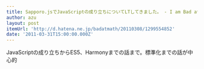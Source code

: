 ```yaml
---
title: Sapporo.jsでJavaScriptの成り立ちについてLTしてきました。 - I am Bad at Math
author: azu
layout: post
itemUrl: 'http://d.hatena.ne.jp/badatmath/20110308/1299554852'
date: '2011-03-31T15:00:00.000Z'
---
```

JavaScriptの成り立ちからES5、Harmonyまでの話まで。標準化までの話が中心的
